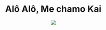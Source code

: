 
<h1 align="center"> Alô Alô, Me chamo Kai</h1>
<div style="display: inline_block" align="center">
<img src="https://media2.giphy.com/media/Jkk64Xj64mcfu/giphy.gif?cid=ecf05e47frajvx71r7k8yteya05i7389cc6rvdrw2d9bo5ch&ep=v1_gifs_search&rid=giphy.gif&ct=g">

<!--
**lucikaii/lucikaii** is a ✨ _special_ ✨ repository because its `README.md` (this file) appears on your GitHub profile.

Here are some ideas to get you started:

- 🔭 I’m currently working on ...
- 🌱 I’m currently learning ...
- 👯 I’m looking to collaborate on ...
- 🤔 I’m looking for help with ...
- 💬 Ask me about ...
- 📫 How to reach me: ...
- 😄 Pronouns: ...
- ⚡ Fun fact: ...
-->
